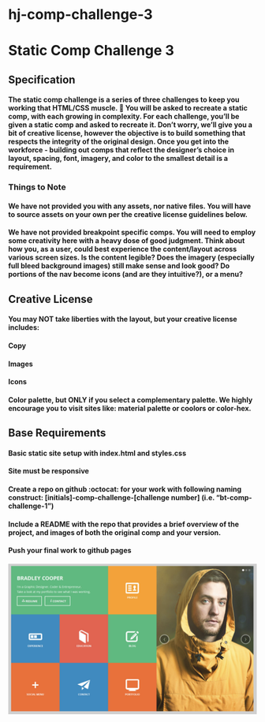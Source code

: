 # hj-comp-challenge-3

# Static Comp Challenge 3

## **Specification**

#### The static comp challenge is a series of three challenges to keep you working that HTML/CSS muscle. :muscle: You will be asked to recreate a static comp, with each growing in complexity. For each challenge, you’ll be given a static comp and asked to recreate it. Don’t worry, we’ll give you a bit of creative license, however the objective is to build something that respects the integrity of the original design. Once you get into the workforce - building out comps that reflect the designer’s choice in layout, spacing, font, imagery, and color to the smallest detail is a requirement.

### **Things to Note**

#### We have not provided you with any assets, nor native files. You will have to source assets on your own per the creative license guidelines below.
#### We have not provided breakpoint specific comps. You will need to employ some creativity here with a heavy dose of good judgment. Think about how you, as a user, could best experience the content/layout across various screen sizes. Is the content legible? Does the imagery (especially full bleed background images) still make sense and look good? Do portions of the nav become icons (and are they intuitive?), or a menu?

## **Creative License**

#### You may NOT take liberties with the layout, but your creative license includes:

#### Copy
#### Images
#### Icons
#### Color palette, but ONLY if you select a complementary palette. We highly encourage you to visit sites like: material palette or coolors or color-hex.

## **Base Requirements**

#### Basic static site setup with index.html and styles.css
#### Site must be responsive
#### Create a repo on github :octocat: for your work with following naming construct: [initials]-comp-challenge-[challenge number] (i.e. “bt-comp-challenge-1”)
#### Include a README with the repo that provides a brief overview of the project, and images of both the original comp and your version.
#### Push your final work to github pages

![alt text](https://github.com/hljacobs5/hj-comp-challenge-1/blob/master/template-1.png)

